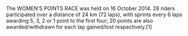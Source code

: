 The WOMEN'S POINTS RACE was held on 16 October 2014. 28 riders participated over a distance of 24 km (72 laps), with sprints every 6 laps awarding 5, 3, 2 or 1 point to the first four; 20 points are also awarded/withdrawn for each lap gained/lost respectively.[1]
